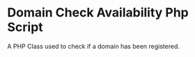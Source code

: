 Domain Check Availability Php Script
===================

A PHP Class used to check if a domain has been registered.
